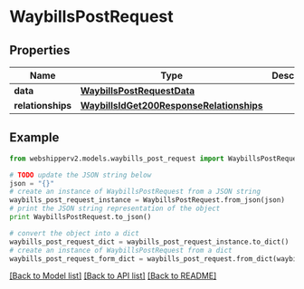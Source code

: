 # WaybillsPostRequest


## Properties
Name | Type | Description | Notes
------------ | ------------- | ------------- | -------------
**data** | [**WaybillsPostRequestData**](WaybillsPostRequestData.md) |  | [optional] 
**relationships** | [**WaybillsIdGet200ResponseRelationships**](WaybillsIdGet200ResponseRelationships.md) |  | [optional] 

## Example

```python
from webshipperv2.models.waybills_post_request import WaybillsPostRequest

# TODO update the JSON string below
json = "{}"
# create an instance of WaybillsPostRequest from a JSON string
waybills_post_request_instance = WaybillsPostRequest.from_json(json)
# print the JSON string representation of the object
print WaybillsPostRequest.to_json()

# convert the object into a dict
waybills_post_request_dict = waybills_post_request_instance.to_dict()
# create an instance of WaybillsPostRequest from a dict
waybills_post_request_form_dict = waybills_post_request.from_dict(waybills_post_request_dict)
```
[[Back to Model list]](../README.md#documentation-for-models) [[Back to API list]](../README.md#documentation-for-api-endpoints) [[Back to README]](../README.md)


